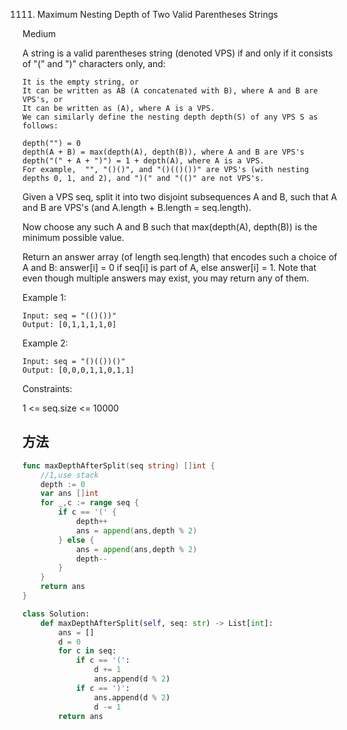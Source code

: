 1111. Maximum Nesting Depth of Two Valid Parentheses Strings


Medium


A string is a valid parentheses string (denoted VPS) if and only if it consists of "(" and ")" characters only, and:

```
It is the empty string, or
It can be written as AB (A concatenated with B), where A and B are VPS's, or
It can be written as (A), where A is a VPS.
We can similarly define the nesting depth depth(S) of any VPS S as follows:

depth("") = 0
depth(A + B) = max(depth(A), depth(B)), where A and B are VPS's
depth("(" + A + ")") = 1 + depth(A), where A is a VPS.
For example,  "", "()()", and "()(()())" are VPS's (with nesting depths 0, 1, and 2), and ")(" and "(()" are not VPS's.
```
 

Given a VPS seq, split it into two disjoint subsequences A and B, such that A and B are VPS's (and A.length + B.length = seq.length).

Now choose any such A and B such that max(depth(A), depth(B)) is the minimum possible value.

Return an answer array (of length seq.length) that encodes such a choice of A and B:  answer[i] = 0 if seq[i] is part of A, else answer[i] = 1.  Note that even though multiple answers may exist, you may return any of them.

 

Example 1:

```
Input: seq = "(()())"
Output: [0,1,1,1,1,0]
```

Example 2:

```
Input: seq = "()(())()"
Output: [0,0,0,1,1,0,1,1]
```

Constraints:

1 <= seq.size <= 10000


## 方法



```go
func maxDepthAfterSplit(seq string) []int {
    //1,use stack
    depth := 0
    var ans []int
    for _,c := range seq {
        if c == '(' {
            depth++
            ans = append(ans,depth % 2)
        } else {
            ans = append(ans,depth % 2)
            depth--
        }
    }
    return ans
}

```


```python
class Solution:
    def maxDepthAfterSplit(self, seq: str) -> List[int]:
        ans = []
        d = 0
        for c in seq:
            if c == '(':
                d += 1
                ans.append(d % 2)
            if c == ')':
                ans.append(d % 2)
                d -= 1
        return ans
```